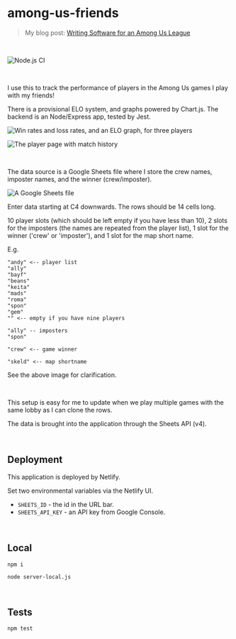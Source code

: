 # among-us-friends

> My blog post: [Writing Software for an Among Us League](https://healeycodes.com/writing-software-for-an-among-us-league/)

<br>

![Node.js CI](https://github.com/healeycodes/among-us-friends/workflows/Node.js%20CI/badge.svg)

<br>

I use this to track the performance of players in the Among Us games I play with my friends!

There is a provisional ELO system, and graphs powered by Chart.js. The backend is an Node/Express app, tested by Jest.

![Win rates and loss rates, and an ELO graph, for three players](https://github.com/healeycodes/among-us-friends/blob/main/public/preview.png)

![The player page with match history](https://github.com/healeycodes/among-us-friends/blob/main/public/preview-player.png)

<br>

The data source is a Google Sheets file where I store the crew names, imposter names, and the winner (crew/imposter).

![A Google Sheets file](https://github.com/healeycodes/among-us-friends/blob/main/public/sheets.png)

Enter data starting at C4 downwards. The rows should be 14 cells long.

10 player slots (which should be left empty if you have less than 10), 2 slots for the imposters (the names are repeated from the player list), 1 slot for the winner ('crew' or 'imposter'), and 1 slot for the map short name.

E.g.

```
"andy" <-- player list
"ally"
"bayf"
"beans"
"keita"
"mads"
"roma"
"spon"
"gem"
"" <-- empty if you have nine players

"ally" -- imposters
"spon"

"crew" <-- game winner

"skeld" <-- map shortname
```

See the above image for clarification.

<br>

This setup is easy for me to update when we play multiple games with the same lobby as I can clone the rows.

The data is brought into the application through the Sheets API (v4).

<br>

## Deployment

This application is deployed by Netlify.

Set two environmental variables via the Netlify UI.

-   `SHEETS_ID` - the id in the URL bar.
-   `SHEETS_API_KEY` - an API key from Google Console.

<br>

## Local

`npm i`

`node server-local.js`

<br>

## Tests

`npm test`
